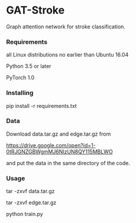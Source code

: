 # GAT-Stroke

Graph attention network for stroke classification.

### Requirements

all Linux distributions no earlier than Ubuntu 16.04

Python 3.5 or later

PyTorch 1.0

### Installing

pip install -r requirements.txt

### Data

Download data.tar.gz and edge.tar.gz from

https://drive.google.com/open?id=1-0tRJGNZGBWgmMJ6NIzUN8QY115MBLWO

and put the data in the same directory of the code.

### Usage

tar -zxvf data.tar.gz

tar -zxvf edge.tar.gz

python train.py
